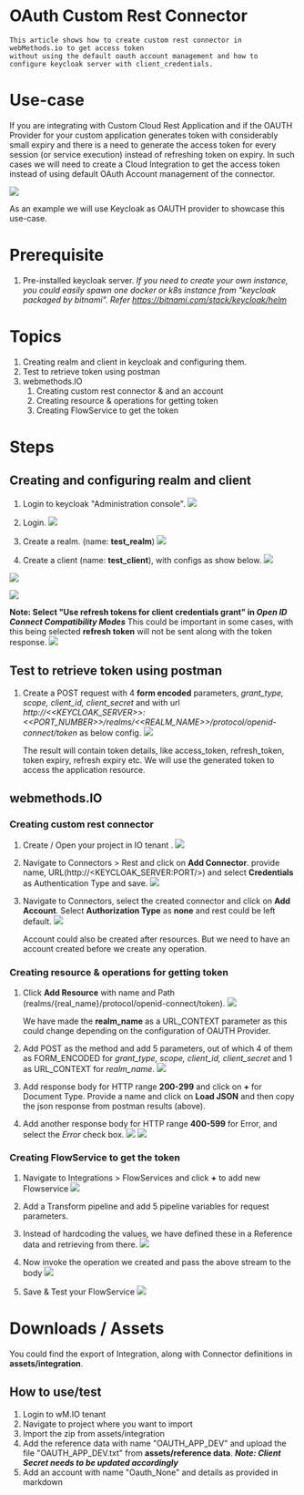 # OAuth Custom Rest Connector 
    This article shows how to create custom rest connector in webMethods.io to get access token 
    without using the default oauth account management and how to configure keycloak server with client_credentials.

# Use-case
If you are integrating with Custom Cloud Rest Application and if the OAUTH Provider for your custom application generates token with considerably small expiry and there is a need to generate the access token for every session (or service execution) instead of refreshing token on expiry. In such cases we will need to create a Cloud Integration to get the access token instead of using default OAuth Account management of the connector.

![](./images/usecase.png)

As an example we will use Keycloak as OAUTH provider to showcase this use-case.

# Prerequisite
1. Pre-installed keycloak server. *If you need to create your own instance, you could easily spawn one docker or k8s instance from "keycloak packaged by bitnami". Refer https://bitnami.com/stack/keycloak/helm*


# Topics
1. Creating realm and client in keycloak and configuring them.
2. Test to retrieve token using postman
3. webmethods.IO
   1. Creating custom rest connector & and an account
   2. Creating resource & operations for getting token
   3. Creating FlowService to get the token

# Steps

## Creating and configuring realm and client

1. Login to keycloak "Administration console".
![](./images/2023-01-02-17-50-30.png)

2. Login.
![](./images/2023-01-02-18-52-19.png)

3. Create a realm. (name: **test_realm**)
![](./images/2023-01-02-18-53-24.png)

4. Create a client (name: **test_client**), with configs as show below.
![](./images/2023-01-02-18-54-40.png)

![](./images/2023-01-02-18-56-00.png)

![](./images/2023-01-02-18-57-03.png)

**Note: Select "Use refresh tokens for client credentials grant" in *Open ID Connect Compatibility Modes***
This could be important in some cases, with this being selected **refresh token** will not be sent along with the token response.
![](./images/2023-01-02-18-59-04.png)

## Test to retrieve token using postman

1.  Create a POST request with 4 **form encoded** parameters, *grant_type, scope, client_id, client_secret* and with url *http://<<KEYCLOAK_SERVER>>:<<PORT_NUMBER>>/realms/<<REALM_NAME>>/protocol/openid-connect/token* as below config.
![](./images/2023-01-02-20-09-05.png)

    The result will contain token details, like access_token, refresh_token, token expiry, refresh expiry etc. We will use the generated token to access the application resource. 

## webmethods.IO
### Creating custom rest connector
1. Create / Open your project in IO tenant .
![](./images/2023-01-02-20-13-41.png)

2. Navigate to Connectors > Rest and click on **Add Connector**. provide name, URL(http://<KEYCLOAK_SERVER:PORT/>) and select **Credentials** as Authentication Type and save.
![](./images/2023-01-02-20-16-42.png)

3. Navigate to Connectors, select the created connector and click on **Add Account**. Select **Authorization Type** as **none** and rest could be left default.
![](./images/2023-01-02-21-29-14.png)

    Account could also be created after resources. But we need to have an account created before we create any operation.

### Creating resource & operations for getting token
1. Click **Add Resource** with name and Path (realms/{real_name}/protocol/openid-connect/token).
![](./images/2023-01-12-11-00-11.png)

    We have made the **realm_name** as a URL_CONTEXT parameter as this could change depending on the configuration of OAUTH Provider.

2. Add POST as the method and add 5 parameters, out of which 4 of them as FORM_ENCODED for *grant_type, scope, client_id, client_secret* and 1 as URL_CONTEXT for *realm_name*.
![](./images/2023-01-12-13-47-48.png)

3. Add response body for HTTP range **200-299** and click on **+** for Document Type. Provide a name and click on **Load JSON** and then copy the json response from postman results (above).
4. Add another response body for HTTP range **400-599** for Error, and select the *Error* check box.
![](./images/2023-01-02-21-04-04.png)
![](./images/2023-01-12-13-51-51.png)

### Creating FlowService to get the token
1. Navigate to Integrations > FlowServices and click **+** to add new Flowservice
![](./images/2023-01-12-14-14-13.png)

2. Add a Transform pipeline and add 5 pipeline variables for request parameters.
3. Instead of hardcoding the values, we have defined these in a Reference data and retrieving from there. 
![](./images/2023-01-12-14-01-33.png)

4. Now invoke the operation we created and pass the above stream to the body
![](./images/2023-01-12-14-16-16.png)

5. Save & Test your FlowService
![](./images/2023-01-12-14-17-12.png)

# Downloads / Assets

You could find the export of Integration, along with Connector definitions in **assets/integration**.

## How to use/test

1. Login to wM.IO tenant
2. Navigate to project where you want to import
3. Import the zip from assets/integration
4. Add the reference data with name "OAUTH_APP_DEV" and upload the file "OAUTH_APP_DEV.txt" from **assets/reference data**. ***Note: Client Secret needs to be updated accordingly***​​​​​​​
5. Add an account with name "Oauth_None" and details as provided in markdown
